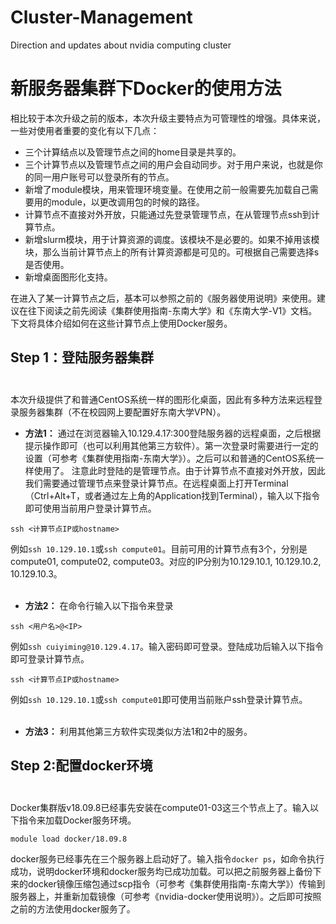 # Cluster-Management
Direction and updates about nvidia computing cluster
# 新服务器集群下Docker的使用方法
相比较于本次升级之前的版本，本次升级主要特点为可管理性的增强。具体来说，一些对使用者重要的变化有以下几点：
- 三个计算结点以及管理节点之间的home目录是共享的。
- 三个计算节点以及管理节点之间的用户会自动同步。对于用户来说，也就是你的同一用户账号可以登录所有的节点。
- 新增了module模块，用来管理环境变量。在使用之前一般需要先加载自己需要用的module，以更改调用包的时候的路径。
- 计算节点不直接对外开放，只能通过先登录管理节点，在从管理节点ssh到计算节点。
- 新增slurm模块，用于计算资源的调度。该模块不是必要的。如果不掉用该模块，那么当前计算节点上的所有计算资源都是可见的。可根据自己需要选择s是否使用。
- 新增桌面图形化支持。
	
在进入了某一计算节点之后，基本可以参照之前的《服务器使用说明》来使用。建议在往下阅读之前先阅读《集群使用指南-东南大学》和《东南大学-V1》文档。下文将具体介绍如何在这些计算节点上使用Docker服务。

## Step 1：登陆服务器集群</br><br />
本次升级提供了和普通CentOS系统一样的图形化桌面，因此有多种方法来远程登录服务器集群（不在校园网上要配置好东南大学VPN）。
- **方法1：**
通过在浏览器输入10.129.4.17:300登陆服务器的远程桌面，之后根据提示操作即可（也可以利用其他第三方软件）。第一次登录时需要进行一定的设置（可参考《集群使用指南-东南大学》）。之后可以和普通的CentOS系统一样使用了。
注意此时登陆的是管理节点。由于计算节点不直接对外开放，因此我们需要通过管理节点来登录计算节点。在远程桌面上打开Terminal（Ctrl+Alt+T，或者通过左上角的Application找到Terminal），输入以下指令即可使用当前用户登录计算节点。
```
ssh <计算节点IP或hostname>
```
例如`ssh 10.129.10.1`或`ssh compute01`。目前可用的计算节点有3个，分别是compute01, compute02, compute03。对应的IP分别为10.129.10.1, 10.129.10.2, 10.129.10.3。</br><br />
- **方法2：**
在命令行输入以下指令来登录
```
ssh <用户名>@<IP>
```
例如`ssh cuiyiming@10.129.4.17`。输入密码即可登录。登陆成功后输入以下指令即可登录计算节点。
```
ssh <计算节点IP或hostname>
```
例如`ssh 10.129.10.1`或`ssh compute01`即可使用当前账户ssh登录计算节点。</br><br />
- **方法3：**
利用其他第三方软件实现类似方法1和2中的服务。

## Step 2:配置docker环境</br><br />
Docker集群版v18.09.8已经事先安装在compute01-03这三个节点上了。输入以下指令来加载Docker服务环境。
```
module load docker/18.09.8 
```
docker服务已经事先在三个服务器上启动好了。输入指令`docker ps`，如命令执行成功，说明docker环境和docker服务均已成功加载。可以把之前服务器上备份下来的docker镜像压缩包通过scp指令（可参考《集群使用指南-东南大学》）传输到服务器上，并重新加载镜像（可参考《nvidia-docker使用说明》）。之后即可按照之前的方法使用docker服务了。
